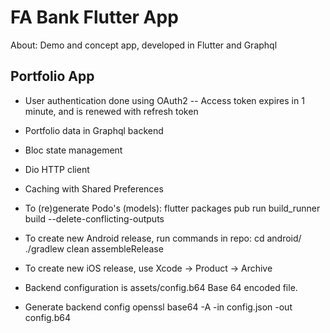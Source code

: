 # FA Bank Flutter App

About: Demo and concept app, developed in Flutter and Graphql

## Portfolio App
- User authentication done using OAuth2
-- Access token expires in 1 minute, and is renewed with refresh token
- Portfolio data in Graphql backend
- Bloc state management
- Dio HTTP client
- Caching with Shared Preferences

- To (re)generate Podo's (models):
    flutter packages pub run build_runner build --delete-conflicting-outputs

- To create new Android release, run commands in repo:
    cd android/
    ./gradlew clean assembleRelease

- To create new iOS release, use Xcode -> Product -> Archive

- Backend configuration is assets/config.b64 Base 64 encoded file.

- Generate backend config
    openssl base64  -A -in config.json -out config.b64